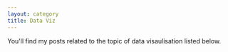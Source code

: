 ```yaml
---
layout: category
title: Data Viz
---
```


You'll find my posts related to the topic of data visaulisation listed below.
